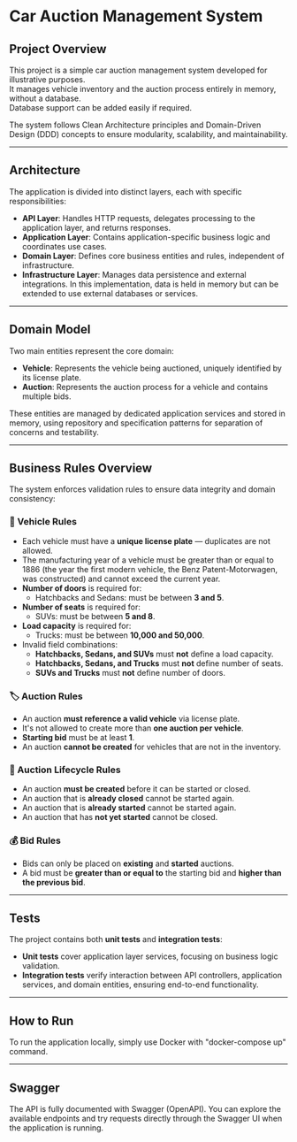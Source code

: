 # Car Auction Management System

## Project Overview

This project is a simple car auction management system developed for illustrative purposes.  
It manages vehicle inventory and the auction process entirely in memory, without a database.  
Database support can be added easily if required.

The system follows Clean Architecture principles and Domain-Driven Design (DDD) concepts to ensure modularity, scalability, and maintainability.

---

## Architecture

The application is divided into distinct layers, each with specific responsibilities:

- **API Layer**: Handles HTTP requests, delegates processing to the application layer, and returns responses.  
- **Application Layer**: Contains application-specific business logic and coordinates use cases.  
- **Domain Layer**: Defines core business entities and rules, independent of infrastructure.  
- **Infrastructure Layer**: Manages data persistence and external integrations. In this implementation, data is held in memory but can be extended to use external databases or services.

---

## Domain Model

Two main entities represent the core domain:

- **Vehicle**: Represents the vehicle being auctioned, uniquely identified by its license plate.  
- **Auction**: Represents the auction process for a vehicle and contains multiple bids.

These entities are managed by dedicated application services and stored in memory, using repository and specification patterns for separation of concerns and testability.

---

## Business Rules Overview

The system enforces validation rules to ensure data integrity and domain consistency:

### 🔧 Vehicle Rules
- Each vehicle must have a **unique license plate** — duplicates are not allowed.
- The manufacturing year of a vehicle must be greater than or equal to 1886 (the year the first modern vehicle, the Benz Patent-Motorwagen, was constructed) and cannot exceed the current year.
- **Number of doors** is required for:
  - Hatchbacks and Sedans: must be between **3 and 5**.
- **Number of seats** is required for:
  - SUVs: must be between **5 and 8**.
- **Load capacity** is required for:
  - Trucks: must be between **10,000 and 50,000**.
- Invalid field combinations:
  - **Hatchbacks, Sedans, and SUVs** must **not** define a load capacity.
  - **Hatchbacks, Sedans, and Trucks** must **not** define number of seats.
  - **SUVs and Trucks** must **not** define number of doors.

### 🏷️ Auction Rules
- An auction **must reference a valid vehicle** via license plate.
- It's not allowed to create more than **one auction per vehicle**.
- **Starting bid** must be at least **1**.
- An auction **cannot be created** for vehicles that are not in the inventory.

### 🔄 Auction Lifecycle Rules
- An auction **must be created** before it can be started or closed.
- An auction that is **already closed** cannot be started again.
- An auction that is **already started** cannot be started again.
- An auction that has **not yet started** cannot be closed.

### 💰 Bid Rules
- Bids can only be placed on **existing** and **started** auctions.
- A bid must be **greater than or equal to** the starting bid and **higher than the previous bid**.

---

## Tests

The project contains both **unit tests** and **integration tests**:

- **Unit tests** cover application layer services, focusing on business logic validation.  
- **Integration tests** verify interaction between API controllers, application services, and domain entities, ensuring end-to-end functionality.

---

## How to Run

To run the application locally, simply use Docker with "docker-compose up" command.


---

## Swagger
The API is fully documented with Swagger (OpenAPI).
You can explore the available endpoints and try requests directly through the Swagger UI when the application is running.
